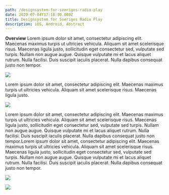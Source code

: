```yaml
---
path: /designsystem-for-sveriges-radio-play
date: 2020-07-04T17:18:30.008Z
title: Designsystem for Sveriges Radio Play
description: iOS, Android, Abstract
---
```

**Overview**
Lorem ipsum dolor sit amet, consectetur adipiscing elit. Maecenas maximus turpis ut ultricies vehicula. Aliquam sit amet scelerisque risus. Maecenas ligula justo, sollicitudin eget consectetur sed, vulputate sed turpis. Nullam non augue augue. Quisque vulputate mi et lacus aliquet rutrum. Nulla facilisi. Duis suscipit iaculis placerat. Nulla dapibus consequat justo non tempor.

![](https://portfolio-with-cms.netlify.app/assets/picture.png)

Lorem ipsum dolor sit amet, consectetur adipiscing elit. Maecenas maximus turpis ut ultricies vehicula. Aliquam sit amet scelerisque risus. Maecenas ligula justo.

![](https://portfolio-with-cms.netlify.app/assets/picture.png)

Lorem ipsum dolor sit amet, consectetur adipiscing elit. Maecenas maximus turpis ut ultricies vehicula. Aliquam sit amet scelerisque risus. Maecenas ligula justo, sollicitudin eget consectetur sed, vulputate sed turpis. Nullam non augue augue. Quisque vulputate mi et lacus aliquet rutrum. Nulla facilisi. Duis suscipit iaculis placerat. Nulla dapibus consequat justo non tempor.Lorem ipsum dolor sit amet, consectetur adipiscing elit. Maecenas maximus turpis ut ultricies vehicula. Aliquam sit amet scelerisque risus. Maecenas ligula justo, sollicitudin eget consectetur sed, vulputate sed turpis. Nullam non augue augue. Quisque vulputate mi et lacus aliquet rutrum. Nulla facilisi. Duis suscipit iaculis placerat. Nulla dapibus consequat justo non tempor.

![](https://portfolio-with-cms.netlify.app/assets/picture.png)

![](https://portfolio-with-cms.netlify.app/assets/picture.png)
